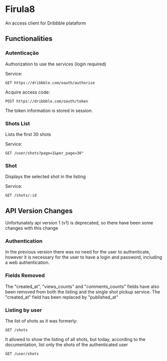 # Firula8
An access client for Dribbble plataform

## Functionalities

### Autenticação

Authorization to use the services (login required)

Service:
```
GET https://dribbble.com/oauth/authorize
```

Acquire access code:
```
POST https://dribbble.com/oauth/token
```

The token information is stored in session.

### Shots List
Lists the first 30 shots 

Service:
```
GET /user/shots?page=1&per_page=30"
```

### Shot
Displays the selected shot in the listing

Service:
```
GET /shots/:id
```

## API Version Changes
Unfortunately api version 1 (v1) is deprecated, so there have been some changes with this change

### Authentication
In the previous version there was no need for the user to authenticate, however it is necessary for the user to have a login and password, including a web authentication.

### Fields Removed
The "created_at", "views_counts" and "comments_counts" fields have also been removed from both the listing and the single shot pickup service. The "created_at" field has been replaced by "published_at"

### Listing by user
The list of shots as it was formerly:
```
GET /shots
```

It allowed to show the listing of all shots, but today, according to the documentation, list only the shots of the authenticated user
```
GET /user/shots
```





